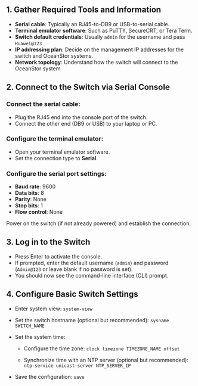 ## 1. Gather Required Tools and Information
- **Serial cable**: Typically an RJ45-to-DB9 or USB-to-serial cable.
- **Terminal emulator software**: Such as PuTTY, SecureCRT, or Tera Term.
- **Switch default credentials**: Usually `admin` for the username and pass `Huawei@123`
- **IP addressing plan**: Decide on the management IP addresses for the switch and OceanStor systems.
- **Network topology**: Understand how the switch will connect to the OceanStor system

## 2. Connect to the Switch via Serial Console
### Connect the serial cable:
- Plug the RJ45 end into the console port of the switch.
- Connect the other end (DB9 or USB) to your laptop or PC.

### Configure the terminal emulator:
- Open your terminal emulator software.
- Set the connection type to **Serial**.

### Configure the serial port settings:
- **Baud rate**: 9600
- **Data bits**: 8
- **Parity**: None
- **Stop bits**: 1
- **Flow control**: None

Power on the switch (if not already powered) and establish the connection.

## 3. Log in to the Switch
- Press Enter to activate the console.
- If prompted, enter the default username (`admin`) and password (`Admin@123` or leave blank if no password is set).
- You should now see the command-line interface (CLI) prompt.

## 4. Configure Basic Switch Settings
- Enter system view:
	`system-view`
	
- Set the switch hostname (optional but recommended):
	`sysname SWITCH_NAME`
	
- Set the system time:
	- Configure the time zone:
		`clock timezone TIMEZONE_NAME offset`
	
	- Synchronize time with an NTP server (optional but recommended):
	    `ntp-service unicast-server NTP_SERVER_IP`
	
- Save the configuration:
    `save`